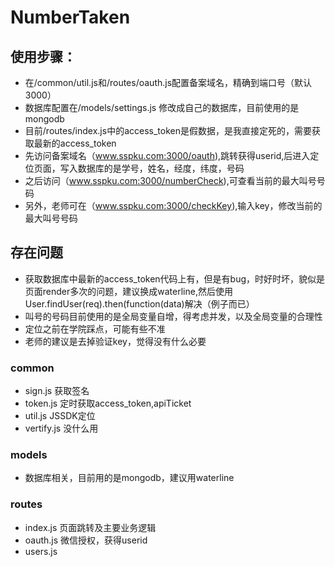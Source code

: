 # NumberTaken
## 使用步骤：
* 在/common/util.js和/routes/oauth.js配置备案域名，精确到端口号（默认3000）
* 数据库配置在/models/settings.js 修改成自己的数据库，目前使用的是mongodb
* 目前/routes/index.js中的access_token是假数据，是我直接定死的，需要获取最新的access_token
* 先访问备案域名（www.sspku.com:3000/oauth),跳转获得userid,后进入定位页面，写入数据库的是学号，姓名，经度，纬度，号码
* 之后访问（www.sspku.com:3000/numberCheck),可查看当前的最大叫号号码
* 另外，老师可在（www.sspku.com:3000/checkKey),输入key，修改当前的最大叫号号码
## 存在问题
* 获取数据库中最新的access_token代码上有，但是有bug，时好时坏，貌似是页面render多次的问题，建议换成waterline,然后使用User.findUser(req).then(function(data)解决（例子而已）
* 叫号的号码目前使用的是全局变量自增，得考虑并发，以及全局变量的合理性
* 定位之前在学院踩点，可能有些不准
* 老师的建议是去掉验证key，觉得没有什么必要
### common
* sign.js 获取签名
* token.js 定时获取access_token,apiTicket
* util.js JSSDK定位
* vertify.js 没什么用
### models
* 数据库相关，目前用的是mongodb，建议用waterline
### routes
* index.js 页面跳转及主要业务逻辑
* oauth.js 微信授权，获得userid
* users.js
